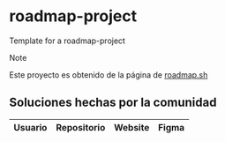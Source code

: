 # roadmap-project
Template for a roadmap-project


> [!NOTE]
> Este proyecto es obtenido de la página de <a href="https://roadmap.sh/projects/tooltip-ui">roadmap.sh</a>

## Soluciones hechas por la comunidad
|Usuario|Repositorio| Website | Figma|
|-------|-----------|---------|------|
